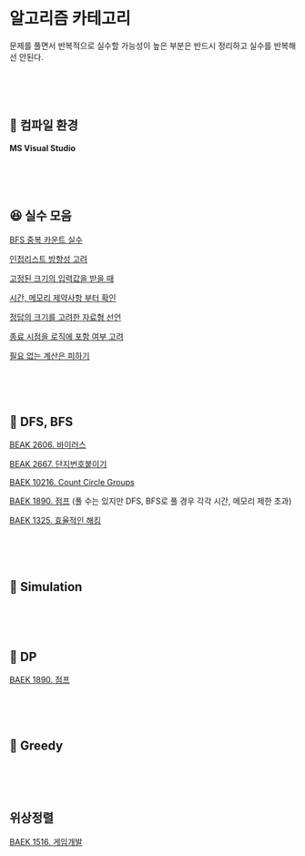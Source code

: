 

# 알고리즘 카테고리

문제를 풀면서 반복적으로 실수할 가능성이 높은 부분은 반드시 정리하고 실수를 반복해선 안된다. 



<br>

<br>

<br>

## &#128297; 컴파일 환경

**MS Visual Studio**

<br>

<br>

<br>

## &#128518; 실수 모음

[BFS 중복 카운트 실수](./BAEK_2667#실수한-부분)

[인접리스트 방향성 고려](./BAEK_2606#실수한-부분)

[고정된 크기의 입력값을 받을 때](./BAEK_10216#실수한-부분)

[시간, 메모리 제약사항 부터 확인](./BAEK_1890#실수한-부분)

[정답의 크기를 고려한 자료형 선언](./BAEK_1890#출력-형태의-자료형을-반드시-확인하라)

[종료 시점을 로직에 포함 여부 고려](./BAEK_1890#로직이-종료되는-순간의-조건을-항상-생각한다)

[필요 없는 계산은 피하기](./BAEK_1890#필요-없는-계산은-시간-효율을-위해-시키지-않는다)

<br>

<br>

<br>

## &#127813; DFS, BFS

[BEAK 2606. 바이러스](./BAEK_2606)

[BEAK 2667. 단지번호붙이기](./BAEK_2667)

[BAEK 10216. Count Circle Groups](./BAEK_10216)

[BAEK 1890. 점프](./BAEK_1890) (풀 수는 있지만 DFS, BFS로 풀 경우 각각 시간, 메모리 제한 초과)

[BAEK 1325. 효율적인 해킹](./BAEK_1325)

<br>

<br>

<br>

## &#127816; Simulation

<br><br><br>

## &#127819; DP

[BAEK 1890. 점프](./BAEK_1890)

<br><br><br>

## &#127820; Greedy

<br><br><br>

## 위상정렬

[BAEK 1516. 게임개발](./BAEK_1516)

